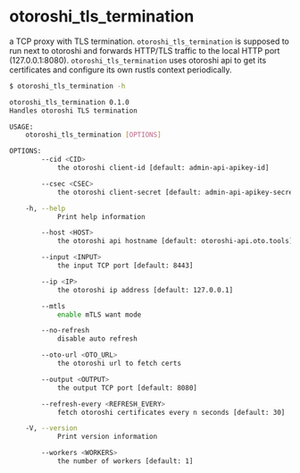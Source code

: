 # otoroshi_tls_termination

a TCP proxy with TLS termination. `otoroshi_tls_termination` is supposed to run next to otoroshi and forwards HTTP/TLS traffic to the local HTTP port (127.0.0.1:8080). `otoroshi_tls_termination` uses otoroshi api to get its certificates and configure its own rustls context periodically.

```sh
$ otoroshi_tls_termination -h

otoroshi_tls_termination 0.1.0
Handles otoroshi TLS termination

USAGE:
    otoroshi_tls_termination [OPTIONS]

OPTIONS:
        --cid <CID>
            the otoroshi client-id [default: admin-api-apikey-id]

        --csec <CSEC>
            the otoroshi client-secret [default: admin-api-apikey-secret]

    -h, --help
            Print help information

        --host <HOST>
            the otoroshi api hostname [default: otoroshi-api.oto.tools]

        --input <INPUT>
            the input TCP port [default: 8443]

        --ip <IP>
            the otoroshi ip address [default: 127.0.0.1]

        --mtls
            enable mTLS want mode

        --no-refresh
            disable auto refresh

        --oto-url <OTO_URL>
            the otoroshi url to fetch certs

        --output <OUTPUT>
            the output TCP port [default: 8080]

        --refresh-every <REFRESH_EVERY>
            fetch otoroshi certificates every n seconds [default: 30]

    -V, --version
            Print version information

        --workers <WORKERS>
            the number of workers [default: 1]
```